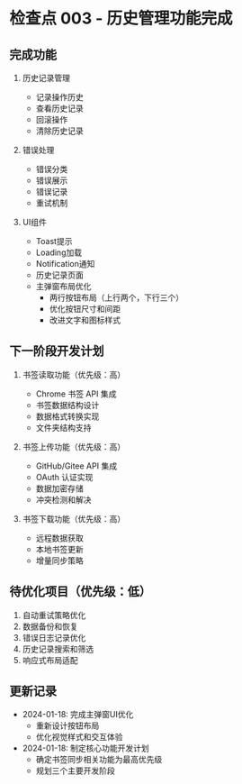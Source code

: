 # 检查点 003 - 历史管理功能完成

## 完成功能
1. 历史记录管理
   - 记录操作历史
   - 查看历史记录
   - 回滚操作
   - 清除历史记录

2. 错误处理
   - 错误分类
   - 错误展示
   - 错误记录
   - 重试机制

3. UI组件
   - Toast提示
   - Loading加载
   - Notification通知
   - 历史记录页面
   - 主弹窗布局优化
     - 两行按钮布局（上行两个，下行三个）
     - 优化按钮尺寸和间距
     - 改进文字和图标样式

## 下一阶段开发计划
1. 书签读取功能（优先级：高）
   - Chrome 书签 API 集成
   - 书签数据结构设计
   - 数据格式转换实现
   - 文件夹结构支持

2. 书签上传功能（优先级：高）
   - GitHub/Gitee API 集成
   - OAuth 认证实现
   - 数据加密存储
   - 冲突检测和解决

3. 书签下载功能（优先级：高）
   - 远程数据获取
   - 本地书签更新
   - 增量同步策略

## 待优化项目（优先级：低）
1. 自动重试策略优化
2. 数据备份和恢复
3. 错误日志记录优化
4. 历史记录搜索和筛选
5. 响应式布局适配

## 更新记录
- 2024-01-18: 完成主弹窗UI优化
  - 重新设计按钮布局
  - 优化视觉样式和交互体验
- 2024-01-18: 制定核心功能开发计划
  - 确定书签同步相关功能为最高优先级
  - 规划三个主要开发阶段 